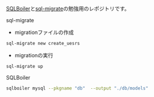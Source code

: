 
[SQLBoiler](https://github.com/volatiletech/sqlboiler)と[sql-migrate](https://github.com/rubenv/sql-migrate)の勉強用のレポジトリです。


sql-migrate
- migrationファイルの作成
```bash
sql-migrate new create_uesrs
```
- migrationの実行
```bash
sql-migrate up
```

SQLBoiler
```bash
sqlboiler mysql --pkgname "db"  --output "./db/models"
```


